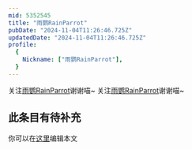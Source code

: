 ```yaml
---
mid: 5352545
title: "雨鹦RainParrot"
pubDate: "2024-11-04T11:26:46.725Z"
updatedDate: "2024-11-04T11:26:46.725Z"
profile:
  {
    Nickname: ["雨鹦RainParrot"],
  }
---
```


关注[雨鹦RainParrot](https://space.bilibili.com/5352545)谢谢喵~ 关注[雨鹦RainParrot](https://space.bilibili.com/5352545)谢谢喵~

## 此条目有待补充
你可以在[这里](https://github.com/Yuhanawa/VTuber.ICU-Content/edit/master/v/雨鹦RainParrot/index.md)编辑本文
